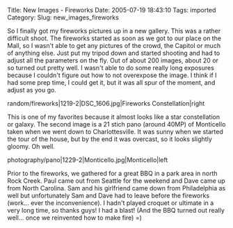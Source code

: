 Title: New Images - Fireworks
Date: 2005-07-19 18:43:10
Tags: imported
Category: 
Slug: new_images_fireworks

So I finally got my fireworks pictures up in a new gallery.  This was a rather difficult shoot.  The fireworks started as soon as we got to our place on the Mall, so I wasn't able to get any pictures of the crowd, the Capitol or much of anything else.  Just put my tripod down and started shooting and had to adjust all the parameters on the fly.  Out of about 200 images, about 20 or so turned out pretty well.  I wasn't able to do some really long exposures because I couldn't figure out how to not overexpose the image.  I think if I had some prep time, I could get it, but it was all spur of the moment, and adjust as you go.

<wpgallery>random/fireworks|1219-2|DSC_1606.jpg|Fireworks Constellation|right</wpgallery>

This is one of my favorites because it almost looks like a star constellation or galaxy.  The second image is a 21 stich pano (around 40MP) of Monticello taken when we went down to Charlottesville.  It was sunny when we started the tour of the house, but by the end it was overcast, so it looks slightly gloomy.  Oh well.

<wpgallery>photography/pano|1229-2|Monticello.jpg|Monticello|left</wpgallery>

Prior to the fireworks, we gathered for a great BBQ in a park area in north Rock Creek.  Paul came out from Seattle for the weekend and Dave came up from North Carolina.  Sam and his girlfriend came down from Philadelphia as well but unfortunately Sam and Dave had to leave before the fireworks (work... ever the inconvenience).  I hadn't played croquet or ultimate in a very long time, so thanks guys!  I had a blast!  (And the BBQ turned out really well... once we reinvented how to make fire) =)

<code><div style="clear:both;"></div></code>

